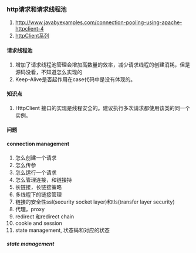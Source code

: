 ### http请求和请求线程池
1. http://www.javabyexamples.com/connection-pooling-using-apache-httpclient-4
2. [httpClient系列](http://ifeve.com/%e3%80%8ahttpclient%e5%ae%98%e6%96%b9%e6%96%87%e6%a1%a3%e3%80%8b1-3-http%e6%89%a7%e8%a1%8c%e4%b8%8a%e4%b8%8b%e6%96%87/)
#### 请求线程池
1. 增加了请求线程池管理会增加高数量的效率，减少请求线程的创建消耗，但是源码没看，不知道怎么实现的
2. Keep-Alive是否起作用在case代码中是没有体现的。

#### 知识点
1. HttpClient 接口的实现是线程安全的。建议执行多次请求都使用该类的同一个实例。

#### 问题
#### connection management
1. 怎么创建一个请求
2. 怎么传参
3. 怎么运行一个请求
4. 怎么管理连接，和链接持
5. 长链接，长链接策略
6. 多线程下的链接管理
7. 链接的安全性ssl(security socket layer)和tls(transfer layer security)
8. 代理，proxy
9. redirect 和redirect chain
10. cookie and session
11. state management, 状态码和对应的状态

##### state management

